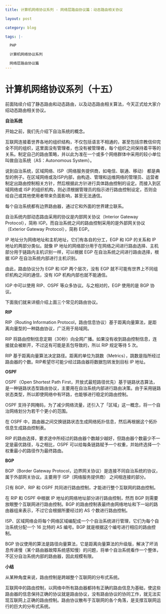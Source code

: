 ```yaml
---
title: 计算机网络协议系列 - 网络层路由协议篇：动态路由相关协议

layout: post

category: blog

tags: |-

  PHP

  计算机网络协议系列

  网络层路由协议篇
---
```




# 计算机网络协议系列（十五）



前面陆续介绍了静态路由和动态路由，以及动态路由相关算法，今天正式给大家介绍动态路由相关协议。

**自治系统**

开始之前，我们先介绍下自治系统的概念。

互联网连接着世界各地的组织结构，不仅包括语言不相通的，甚至包括宗教信仰完全不同的组织，这里面没有管理者，也没有被管理者，每个组织之间保持着平等的关系。制定自己的路由策略，并以此为准在一个或多个网络群体中采用的较小单位叫做自治系统（AS：Autonomous System）。

说到自治系统，区域网络、ISP（网络服务提供商，如电信、联通、移动） 都是典型的例子。在区域网络或及ISP内部，由构造、管理和运维网络的管理员、运营者制定出路由控制相关方针，然后根据此方针进行具体路由控制的设定。而接入到区域网络或 ISP 的组织机构，则必须根据管理员的指示进行路由控制设定，否则会给自己或其他使用者带来负面影响，甚至无法通信。

每个自治系统都有边界路由器，通过它和外面的世界建立联系。

自治系统内部动态路由采用的协议是内部网关协议（Interior Gateway Protocol），简称 IGP。而自治系统之间的路由控制采用的是外部网关协议（Exterior Gateway Protocol），简称 EGP。

IP 地址分为网络地址和主机地址，它们有各自的分工，EGP 和 IGP 的关系和 IP 地址的两部分类似。就像 IP 地址的网络部分用于在网络之间进行路由选择、主机部分用于链路内主机识别一样，可以根据 EGP 在自治系统之间进行路由选择，根据 IGP 在自治系统内部进行主机识别。

由此，路由协议分为 EGP 和 IGP 两个层次，没有 EGP 就不可能有世界上不同组织机构之间的通信，没有 IGP 机构内部也就不能通信。

IGP 中可以使用 RIP、OSPF 等众多协议。与之相对的，EGP 使用的是 BGP 协议。

下面我们就来详细介绍上面三个常见的路由协议。

**RIP**

RIP（Routing Information Protocol，路由信息协议）基于距离向量算法，是距离向量型的一种路由协议，广泛用于局域网。

RIP 将路由控制信息定期（30秒）向全网广播。如果没有收到路由控制信息，连接就会被断开，不过这有可能是丢包导致的，所以 RIP 规定等待 5 次。

RIP 基于距离向量算法决定路径。距离的单位为跳数（Metrics），跳数是指所经过路由器的个数。RIP希望尽可能少经过路由器将数据包转发到目标 IP 地址。

**OSPF**

OSPF（Open Shortest Path First，开放式最短路径优先）基于链路状态算法，是一种链路状态型路由协议，主要用在自治系统内部进行路由决策。由于采用链路状态类型，所以即使网络中有环路，也能够进行稳定的路由控制。

OSPF 支持子网掩码，为了减少网络流量，还引入了「区域」这一概念，将一个自治网络划分为若干个更小的范围。

在 OSPF 中，路由器之间交换链路状态生成网络拓扑信息，然后再根据这个拓扑信息生成路由控制表。

RIP 的路由选择，要求途中所经过的路由器个数越少越好，但路由器个数最少不一定是最优路径，与之相比，OSPF 可以给每条链路赋予一个权重，并始终选择一个权重最小的路径作为最终路由。

**BGP**

BGP（Border Gateway Protocol，边界网关协议）是连接不同自治系统的协议，属于外部网关协议。主要用于 ISP（网络服务提供商） 之间相连接的部分。

只有 BGP、RIP 和 OSPF 共同进行路由控制，才能进行整个互联网的路由控制。

在 RIP 和 OSPF 中根据 IP 地址的网络地址部分进行路由控制，然而 BGP 则需要放眼整个互联网进行路由控制。BGP 的路由控制表最终由网络地址和下一站的路由器组来表示，不过它会根据所要经过的 AS 个数进行路由控制。

ISP、区域网络会将每个网络区域编配成一个个自治系统进行管理，它们为每个自治系统分配一个 16 比特的 AS 编号。BGP 就是根据这个编号进行相应的路由控制。

BGP 协议使用的算法是路径向量算法，它是距离向量算法的升级版，解决了坏消息传递慢（某个路由器故障系统感知慢）的问题，将单个自治系统看作一个整体，不区分自治系统内部的路由器，因此规模有限。

**小结**

从某种角度来说，路由控制是跨越整个互联网的分布式系统。

互联网中的路由控制，以网络中所有路由器都持有正确的路由信息为基础，使这些路由器的信息保持正确的协议就是路由协议，没有路由协议的协同工作，就无法实现互联网上正确的路由控制。路由协议散布于互联网的各个角落，是支撑互联网运行的巨大的分布式系统。